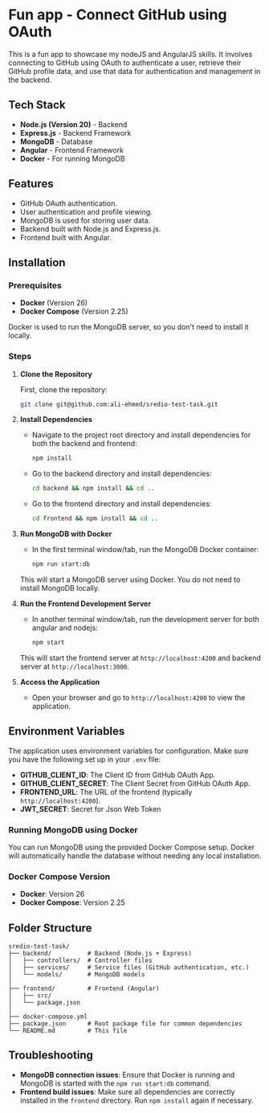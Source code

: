 # Fun app - Connect GitHub using OAuth

This is a fun app to showcase my nodeJS and AngularJS skills. It involves connecting to GitHub using OAuth to authenticate a user, retrieve their GitHub profile data, and use that data for authentication and management in the backend.

## Tech Stack

- **Node.js (Version 20)** - Backend
- **Express.js** - Backend Framework
- **MongoDB** - Database
- **Angular** - Frontend Framework
- **Docker** - For running MongoDB

## Features

- GitHub OAuth authentication.
- User authentication and profile viewing.
- MongoDB is used for storing user data.
- Backend built with Node.js and Express.js.
- Frontend built with Angular.

## Installation

### Prerequisites

- **Docker** (Version 26)
- **Docker Compose** (Version 2.25)

Docker is used to run the MongoDB server, so you don't need to install it locally.

### Steps

1. **Clone the Repository**

   First, clone the repository:

   ```bash
   git clone git@github.com:ali-ehmed/sredio-test-task.git
   ```

2. **Install Dependencies**

   - Navigate to the project root directory and install dependencies for both the backend and frontend:

     ```bash
     npm install
     ```

   - Go to the backend directory and install dependencies:

     ```bash
     cd backend && npm install && cd ..
     ```

   - Go to the frontend directory and install dependencies:

     ```bash
     cd frontend && npm install && cd ..
     ```

3. **Run MongoDB with Docker**

   - In the first terminal window/tab, run the MongoDB Docker container:

     ```bash
     npm run start:db
     ```

   This will start a MongoDB server using Docker. You do not need to install MongoDB locally.

4. **Run the Frontend Development Server**

   - In another terminal window/tab, run the development server for both angular and nodejs:

     ```bash
     npm start
     ```

   This will start the frontend server at `http://localhost:4200` and backend server at `http://localhost:3000`.

5. **Access the Application**

   - Open your browser and go to `http://localhost:4200` to view the application.

## Environment Variables

The application uses environment variables for configuration. Make sure you have the following set up in your `.env` file:

- **GITHUB_CLIENT_ID**: The Client ID from GitHub OAuth App.
- **GITHUB_CLIENT_SECRET**: The Client Secret from GitHub OAuth App.
- **FRONTEND_URL**: The URL of the frontend (typically `http://localhost:4200`).
- **JWT_SECRET**: Secret for Json Web Token

### Running MongoDB using Docker

You can run MongoDB using the provided Docker Compose setup. Docker will automatically handle the database without needing any local installation.

### Docker Compose Version

- **Docker**: Version 26
- **Docker Compose**: Version 2.25

## Folder Structure

```plaintext
sredio-test-task/
├── backend/          # Backend (Node.js + Express)
│   ├── controllers/  # Controller files
│   ├── services/     # Service files (GitHub authentication, etc.)
│   └── models/       # MongoDB models
│
├── frontend/         # Frontend (Angular)
│   ├── src/
│   └── package.json
│
├── docker-compose.yml
├── package.json      # Root package file for common dependencies
└── README.md         # This file
```

## Troubleshooting

- **MongoDB connection issues**: Ensure that Docker is running and MongoDB is started with the `npm run start:db` command.
- **Frontend build issues**: Make sure all dependencies are correctly installed in the `frontend` directory. Run `npm install` again if necessary.

